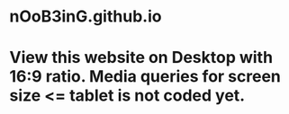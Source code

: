 # nOoB3inG.github.io

# View this website on Desktop with 16:9 ratio. Media queries for screen size <= tablet is not coded yet.
